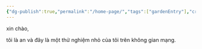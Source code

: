```yaml
---
{"dg-publish":true,"permalink":"/home-page/","tags":["gardenEntry"],"created":"2025-08-12T22:09:33.185+07:00","updated":"2025-08-13T17:30:05.626+07:00"}
---
```



xin chào, 

tôi là an và đây là một thử nghiệm nhỏ của tôi trên không gian mạng. 






